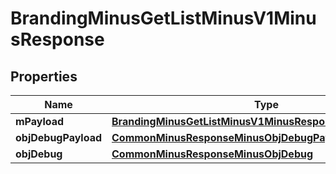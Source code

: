 
# BrandingMinusGetListMinusV1MinusResponse

## Properties
Name | Type | Description | Notes
------------ | ------------- | ------------- | -------------
**mPayload** | [**BrandingMinusGetListMinusV1MinusResponseMinusMPayload**](BrandingMinusGetListMinusV1MinusResponseMinusMPayload.md) |  | 
**objDebugPayload** | [**CommonMinusResponseMinusObjDebugPayloadGetList**](CommonMinusResponseMinusObjDebugPayloadGetList.md) |  |  [optional]
**objDebug** | [**CommonMinusResponseMinusObjDebug**](CommonMinusResponseMinusObjDebug.md) |  |  [optional]



